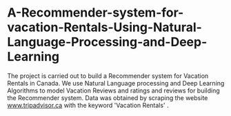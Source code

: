 # A-Recommender-system-for-vacation-Rentals-Using-Natural-Language-Processing-and-Deep-Learning
The project is carried out to build a Recommender system for Vacation Rentals in Canada. We use Natural Language processing and Deep Learning  Algorithms to model Vacation Reviews and ratings and reviews for building the Recommender system. Data was obtained by scraping the website www.tripadvisor.ca with the keyword 'Vacation Rentals' . 
